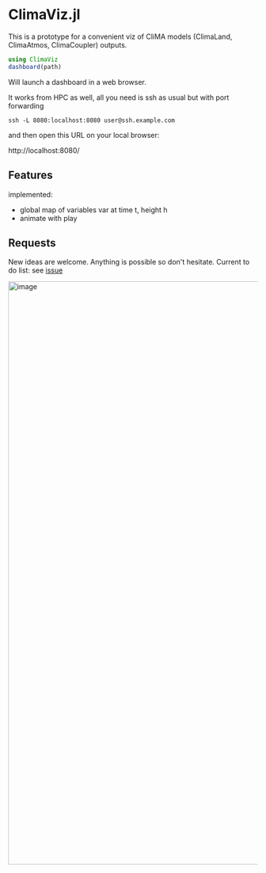 # ClimaViz.jl

This is a prototype for a convenient viz of CliMA models (ClimaLand, ClimaAtmos, ClimaCoupler) outputs.

```julia
using ClimaViz
dashboard(path)
```

Will launch a dashboard in a web browser.

It works from HPC as well, all you need is ssh as usual but with port forwarding

```shell
ssh -L 8080:localhost:8080 user@ssh.example.com
```

and then open this URL on your local browser:

http://localhost:8080/

## Features

implemented:
- global map of variables var at time t, height h
- animate with play

## Requests
New ideas are welcome. Anything is possible so don't hesitate.
Current to do list: see [issue](https://github.com/AlexisRenchon/ClimaViz.jl/issues/1)

<img width="1644" height="1178" alt="image" src="https://github.com/user-attachments/assets/f2034555-a550-4872-b661-909d172ff81c" />
